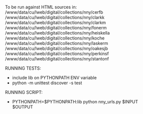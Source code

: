 To be run against HTML sources in:
/www/data/cu/lweb/digital/collections/nny/cerfb
/www/data/cu/lweb/digital/collections/nny/clarkk
/www/data/cu/lweb/digital/collections/nny/clarkm
/www/data/cu/lweb/digital/collections/nny/fonerm
/www/data/cu/lweb/digital/collections/nny/heiskella
/www/data/cu/lweb/digital/collections/nny/koche
/www/data/cu/lweb/digital/collections/nny/laskerm
/www/data/cu/lweb/digital/collections/nny/oakesjb
/www/data/cu/lweb/digital/collections/nny/perkinsf
/www/data/cu/lweb/digital/collections/nny/stantonf

RUNNING TESTS:

* include lib on PYTHONPATH ENV variable
* python -m unittest discover -s test

RUNNING SCRIPT:
* PYTHONPATH=$PYTHONPATH:lib python nny_urls.py $INPUT $OUTPUT
